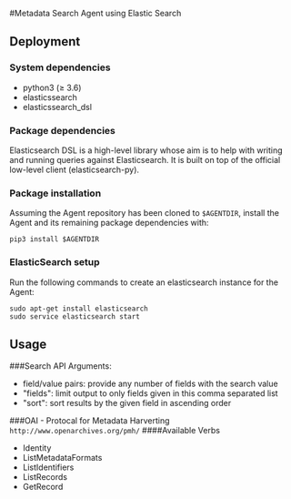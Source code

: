 #Metadata Search Agent using Elastic Search

## Deployment

### System dependencies
* python3 (&ge; 3.6)
* elasticssearch
* elasticssearch_dsl

### Package dependencies
Elasticsearch DSL is a high-level library whose aim is to help with writing
and running queries against Elasticsearch.
It is built on top of the official low-level client (elasticsearch-py).

### Package installation
Assuming the Agent repository has been cloned to `$AGENTDIR`, install the Agent
and its remaining package dependencies with:

    pip3 install $AGENTDIR

### ElasticSearch setup
Run the following commands to create an elasticsearch instance for the Agent:

    sudo apt-get install elasticsearch
    sudo service elasticsearch start


## Usage
###Search API
Arguments:
* field/value pairs: provide any number of fields with the search value
* "fields": limit output to only fields given in this comma separated list
* "sort": sort results by the given field in ascending order

###OAI - Protocal for Metadata Harverting
`http://www.openarchives.org/pmh/`
####Available Verbs
* Identity
* ListMetadataFormats
* ListIdentifiers
* ListRecords
* GetRecord
